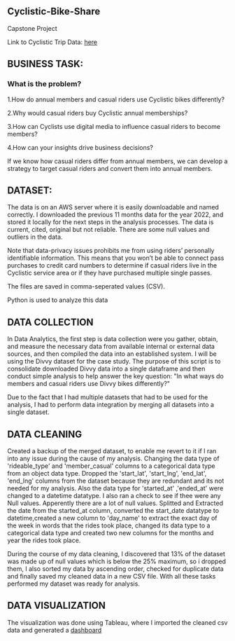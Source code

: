 ## Cyclistic-Bike-Share
Capstone Project

Link to Cyclistic Trip Data: [here](https://divvy-tripdata.s3.amazonaws.com/index.html)

## BUSINESS TASK:
### What is the problem?

1.How do annual members and casual riders use Cyclistic bikes differently?

2.Why would casual riders buy Cyclistic annual memberships?

3.How can Cyclists use digital media to influence casual riders to become members?

4.How can your insights drive business decisions?

If we know how casual riders differ from annual members, we can develop a strategy to target casual riders and convert them into annual members.

## DATASET:
The data is on an AWS server where it is easily downloadable and named correctly. I downloaded the previous 11 months data for the year 2022, and stored it locally for the next steps in the analysis processes. The data is current, cited, original but not reliable. There are some null values and outliers in the data.

Note that data-privacy issues prohibits me from using riders’ personally identifiable information. This means that you won’t be able to connect pass purchases to credit card numbers to determine if casual riders live in the Cyclistic service area or if they have purchased multiple single passes.

The files are saved in comma-seperated values (CSV).

Python is used to analyze this data

## DATA COLLECTION
In Data Analytics, the first step is data collection were you gather, obtain, and measure the necessary data from available internal or external data sources, and then compiled the data into an established system. I will be using the Divvy dataset for the case study. The purpose of this script is to consolidate downloaded Divvy data into a single dataframe and then conduct simple analysis to help answer the key question: "In what ways do members and casual riders use Divvy bikes differently?"

Due to the fact that I had multiple datasets that had to be used for the analysis, I had to perform data integration by merging all datasets into a single dataset.

## DATA CLEANING
Created a backup of the merged dataset, to enable me revert to it if I ran into any issue during the cause of my analysis. Changing the data type of 'rideable_type' and 'member_casual' columns to a categorical data type from an object data type. Dropped the 'start_lat', 'start_lng', 'end_lat', 'end_lng' columns from the dataset because they are redundant and its not needed for my analysis. Also the data type for 'started_at' ,'ended_at' were changed to a datetime datatype. I also ran a check to see if thee were any Null values. Apperently there are a lot of null values. Splitted and Extracted the date from the started_at column, converted the start_date datatype to datetime,created a new column to 'day_name' to extract the exact day of the week in words that the rides took place, changed its data type to a categorical data type and created two new columns for the months and year the rides took place.

During the course of my data cleaning, I discovered that 13% of the dataset was made up of null values which is below the 25% maximum, so i dropped them, I also sorted my data by ascending order, checked for duplicate data and finally saved my cleaned data in a new CSV file. With all these tasks performed my dataset was ready for analysis.

## DATA VISUALIZATION
The visualization was done using Tableau, where I imported the cleaned csv data and generated a [dashboard](https://public.tableau.com/views/CyclisticDashboard_16734633881620/Dashboard1?:language=en-US&:display_count=n&:origin=viz_share_link)




